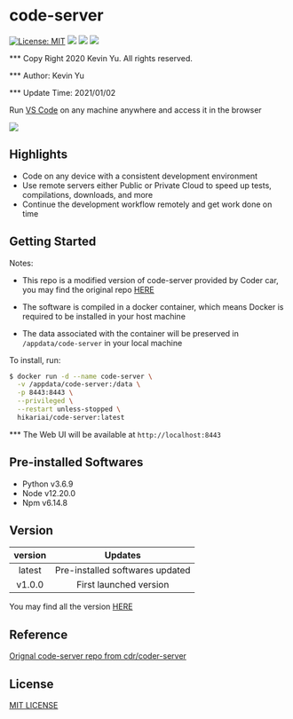 # code-server

[![License: MIT](https://img.shields.io/badge/License-MIT-yellow.svg)](https://opensource.org/licenses/MIT)
![](https://img.shields.io/static/v1?label=Platforms&message=linux/amd64,linux/arm64&color=orange)
![](https://img.shields.io/static/v1?label=Python&message=3.6&color=red)
![](https://img.shields.io/static/v1?label=build&message=passing&color=green)



*** Copy Right 2020 Kevin Yu. All rights reserved.

*** Author: Kevin Yu

*** Update Time: 2021/01/02

Run [VS Code](https://github.com/Microsoft/vscode) on any machine anywhere and access it in the browser

![](https://github.com/yqlbu/code-server/blob/main/demo.png?raw=true)

## Highlights

- Code on any device with a consistent development environment
- Use remote servers either Public or Private Cloud to speed up tests, compilations, downloads, and more
- Continue the development workflow remotely and get work done on time

## Getting Started

Notes:

- This repo is a modified version of code-server provided by Coder car, you may find the original repo [HERE](https://github.com/cdr/code-server)

- The software is compiled in a docker container, which means Docker is required to be installed in your host machine
- The data associated with the container will be preserved in `/appdata/code-server` in your local machine

To install, run:

```bash
$ docker run -d --name code-server \
  -v /appdata/code-server:/data \
  -p 8443:8443 \
  --privileged \
  --restart unless-stopped \
  hikariai/code-server:latest
```

*** The Web UI will be available at `http://localhost:8443`

## Pre-installed Softwares

- Python v3.6.9
- Node v12.20.0
- Npm v6.14.8

## Version

| version |             Updates             |
| :-----: | :-----------------------------: |
| latest  | Pre-installed softwares updated |
| v1.0.0  |     First launched version      |

You may find all the version [HERE](https://hub.docker.com/repository/docker/hikariai/code-server/tags?page=1&ordering=last_updated)

## Reference

[Orignal code-server repo from cdr/coder-server](https://hub.docker.com/repository/docker/hikariai/code-server/tags?page=1&ordering=last_updated)

## License

[MIT LICENSE](https://github.com/yqlbu/code-server/blob/main/LICENSE)
